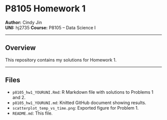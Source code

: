 # P8105 Homework 1

**Author:** Cindy Jin  
**UNI:** hj2735
**Course:** P8105 – Data Science I  

---

## Overview
This repository contains my solutions for Homework 1.

---

## Files
- `p8105_hw1_YOURUNI.Rmd`: R Markdown file with solutions to Problems 1 and 2.  
- `p8105_hw1_YOURUNI.md`: Knitted GitHub document showing results.  
- `scatterplot_temp_vs_time.png`: Exported figure for Problem 1.  
- `README.md`: This file.
